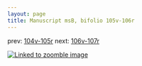 ```yaml
---
layout: page
title: Manuscript msB, bifolio 105v-106r
---
```


prev: [104v-105r](../104v-105r/) next: [106v-107r](../106v-107r/)



[![Linked to zoomble image](http://www.homermultitext.org/iipsrv?IIIF=/project/homer/pyramidal/deepzoom/hmt/vbbifolio/v1/vb_105v_106r.tif/full/2000,/0/default.jpg)](http://www.homermultitext.org/ict2/?urn=urn:cite2:hmt:vbbifolio.v1:vb_105v_106r)

